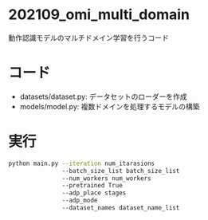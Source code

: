 # 202109_omi_multi_domain

動作認識モデルのマルチドメイン学習を行うコード

# コード

- datasets/dataset.py: データセットのローダーを作成
- models/model.py: 複数ドメインを処理するモデルの構築

# 実行

```bash
python main.py --iteration num_itarasions
               --batch_size_list batch_size_list
               --num_workers num_workers
               --pretrained True 
               --adp_place stages
               --adp_mode
               --dataset_names dataset_name_list
```
